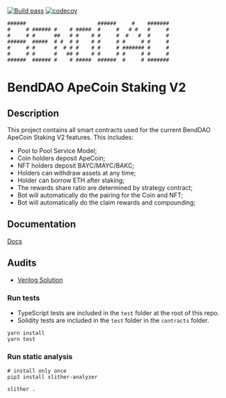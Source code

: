 [![Build pass](https://github.com/BendDAO/bend-apestaking-v2/actions/workflows/tests.yaml/badge.svg)](https://github.com/BendDAO/bend-apestaking-v2/actions/workflows/tests.yaml)
[![codecov](https://codecov.io/gh/BendDAO/bend-apestaking-v2/branch/main/graph/badge.svg?token=lQiF4Ooeh5)](https://codecov.io/gh/BendDAO/bend-apestaking-v2)

```
######                       ######     #    #######
#     # ###### #    # #####  #     #   # #   #     #
#     # #      ##   # #    # #     #  #   #  #     #
######  #####  # #  # #    # #     # #     # #     #
#     # #      #  # # #    # #     # ####### #     #
#     # #      #   ## #    # #     # #     # #     #
######  ###### #    # #####  ######  #     # #######
```

# BendDAO ApeCoin Staking V2

## Description

This project contains all smart contracts used for the current BendDAO ApeCoin Staking V2 features. This includes:

- Pool to Pool Service Model;
- Coin holders deposit ApeCoin;
- NFT holders deposit BAYC/MAYC/BAKC;
- Holders can withdraw assets at any time;
- Holder can borrow ETH after staking;
- The rewards share ratio are determined by strategy contract;
- Bot will automatically do the pairing for the Coin and NFT;
- Bot will automatically do the claim rewards and compounding;

## Documentation

[Docs](https://docs.benddao.xyz/portal/)

## Audits

- [Verilog Solution](https://www.verilog.solutions/audits/benddao_ape_staking_v2/)

### Run tests

- TypeScript tests are included in the `test` folder at the root of this repo.
- Solidity tests are included in the `test` folder in the `contracts` folder.

```shell
yarn install
yarn test
```

### Run static analysis

```shell
# install only once
pip3 install slither-analyzer

slither .
```
